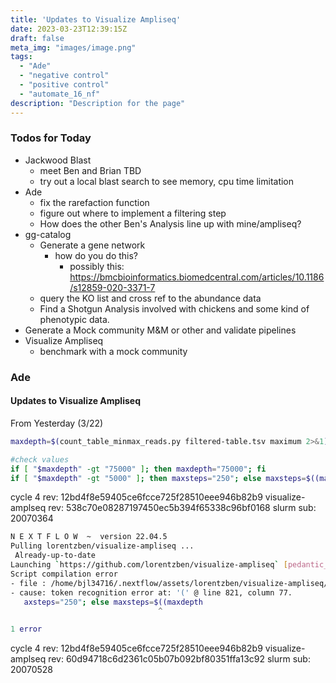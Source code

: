 ```yaml
---
title: 'Updates to Visualize Ampliseq'
date: 2023-03-23T12:39:15Z
draft: false
meta_img: "images/image.png"
tags:
  - "Ade"
  - "negative control"
  - "positive control"
  - "automate_16_nf"
description: "Description for the page"
---
```


### Todos for Today

- Jackwood Blast
  - meet Ben and Brian TBD
  - try out a local blast search to see memory, cpu time limitation
- Ade
  - fix the rarefaction function
  - figure out where to implement a filtering step
  - How does the other Ben's Analysis line up with mine/ampliseq?
- gg-catalog
  - Generate a gene network 
    - how do you do this?
      - possibly this: https://bmcbioinformatics.biomedcentral.com/articles/10.1186/s12859-020-3371-7
  - query the KO list and cross ref to the abundance data
  - Find a Shotgun Analysis involved with chickens and some kind of phenotypic data.
- Generate a Mock community M&M or other and validate pipelines
- Visualize Ampliseq
  - benchmark with a mock community
  
### Ade

#### Updates to Visualize Ampliseq

From Yesterday (3/22)
  
```bash
maxdepth=$(count_table_minmax_reads.py filtered-table.tsv maximum 2>&1)

#check values
if [ "$maxdepth" -gt "75000" ]; then maxdepth="75000"; fi
if [ "$maxdepth" -gt "5000" ]; then maxsteps="250"; else maxsteps=$((maxdepth/20)); fi
```

cycle 4 rev: 12bd4f8e59405ce6fcce725f28510eee946b82b9
visualize-amplseq rev: 538c70e08287197450ec5b394f65338c96bf0168
slurm sub: 20070364

```bash
N E X T F L O W  ~  version 22.04.5
Pulling lorentzben/visualize-ampliseq ...
 Already-up-to-date
Launching `https://github.com/lorentzben/visualize-ampliseq` [pedantic_gutenberg] DSL2 - revision: 538c70e082 [control]
Script compilation error
- file : /home/bjl34716/.nextflow/assets/lorentzben/visualize-ampliseq/main.nf
- cause: token recognition error at: '(' @ line 821, column 77.
   axsteps="250"; else maxsteps=$((maxdepth
                                 ^

1 error
```

cycle 4 rev: 12bd4f8e59405ce6fcce725f28510eee946b82b9
visualize-amplseq rev: 60d94718c6d2361c05b07b092bf80351ffa13c92
slurm sub: 20070528

```bash

```
